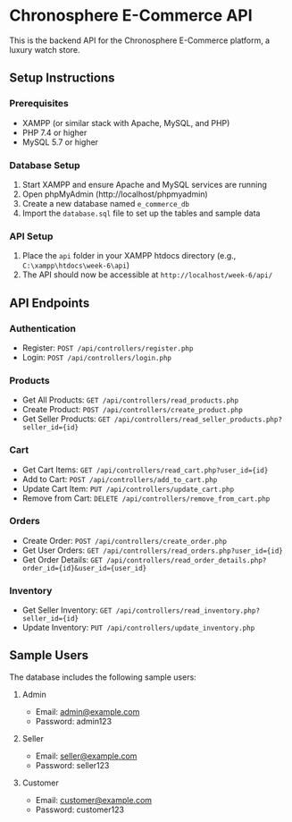 # Chronosphere E-Commerce API

This is the backend API for the Chronosphere E-Commerce platform, a luxury watch store.

## Setup Instructions

### Prerequisites
- XAMPP (or similar stack with Apache, MySQL, and PHP)
- PHP 7.4 or higher
- MySQL 5.7 or higher

### Database Setup
1. Start XAMPP and ensure Apache and MySQL services are running
2. Open phpMyAdmin (http://localhost/phpmyadmin)
3. Create a new database named `e_commerce_db`
4. Import the `database.sql` file to set up the tables and sample data

### API Setup
1. Place the `api` folder in your XAMPP htdocs directory (e.g., `C:\xampp\htdocs\week-6\api`)
2. The API should now be accessible at `http://localhost/week-6/api/`

## API Endpoints

### Authentication
- Register: `POST /api/controllers/register.php`
- Login: `POST /api/controllers/login.php`

### Products
- Get All Products: `GET /api/controllers/read_products.php`
- Create Product: `POST /api/controllers/create_product.php`
- Get Seller Products: `GET /api/controllers/read_seller_products.php?seller_id={id}`

### Cart
- Get Cart Items: `GET /api/controllers/read_cart.php?user_id={id}`
- Add to Cart: `POST /api/controllers/add_to_cart.php`
- Update Cart Item: `PUT /api/controllers/update_cart.php`
- Remove from Cart: `DELETE /api/controllers/remove_from_cart.php`

### Orders
- Create Order: `POST /api/controllers/create_order.php`
- Get User Orders: `GET /api/controllers/read_orders.php?user_id={id}`
- Get Order Details: `GET /api/controllers/read_order_details.php?order_id={id}&user_id={user_id}`

### Inventory
- Get Seller Inventory: `GET /api/controllers/read_inventory.php?seller_id={id}`
- Update Inventory: `PUT /api/controllers/update_inventory.php`

## Sample Users

The database includes the following sample users:

1. Admin
   - Email: admin@example.com
   - Password: admin123

2. Seller
   - Email: seller@example.com
   - Password: seller123

3. Customer
   - Email: customer@example.com
   - Password: customer123

